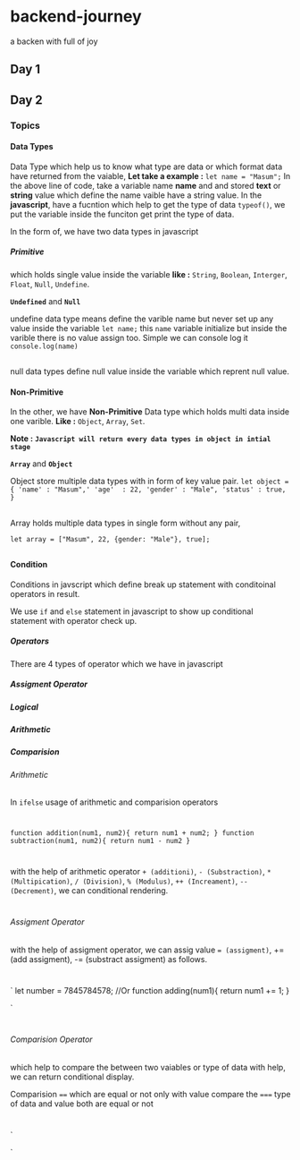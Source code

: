 # backend-journey
a backen with full of joy

## Day 1

## Day 2 
### Topics
#### Data Types


Data Type which help us to know what type are data or which format data have returned from the vaiable, 
**Let take a example :**
`
let name = "Masum";
`
In the above line of code, take a variable name __name__ and and stored **text** or **string** value which define the name vaible have a string value.
In the **javascript**, have a fucntion which help to get the type of data `typeof()`, we put the variable inside the funciton get print the type of data.

In the form of, we have two data types in javascript 
##### Primitive 
which holds single value inside the variable 
**like :** `String`, `Boolean`, `Interger`, `Float`, `Null`, `Undefine`.

**`Undefined`** and **`Null`**

undefine data type means define the varible name but never set up any value inside the variable
`let name;`
this `name` variable initialize but inside the varible there is no value assign too.
Simple we can console log it `console.log(name)`
##
null data types define null value inside the variable which reprent null value.

#### Non-Primitive
In the other, we have **Non-Primitive** Data type which holds multi data inside one varible.
**Like :** `Object`, `Array`, `Set`.

**Note :** __`Javascript will return every data types in object in intial stage`__

**`Array`** and **`Object`**

Object store multiple data types with in form of key value pair.
`
let object = {
  'name' : "Masum",'
  'age'  : 22,
  'gender' : "Male",
  'status' : true,
}
`
##
Array holds multiple data types in single form without any pair,

`
let array = ["Masum", 22, {gender: "Male"}, true];
`
##

#### Condition

Conditions in javscript which define break up statement with conditoinal operators in result.

We use `if` and `else` statement in javascript to show up conditional statement with operator check up.

##### Operators

There are 4 types of operator which we have in javascript

##### Assigment Operator
##### Logical 
##### Arithmetic
##### Comparision

###### Arithmetic

In `ifelse` usage of arithmetic and comparision operators
#

`
function addition(num1, num2){
  return num1 + num2;
}
function subtraction(num1, num2){
  return num1 - num2
}
`
#
with the help of arithmetic operator `+ (additioni)`, `- (Substraction)`, `* (Multipication)`, `/ (Division)`, `% (Modulus)`, `++ (Increament)`, `-- (Decrement)`, we can conditional rendering.

#

###### Assigment Operator

with the help of assigment operator, we can assig value `= (assigment)`, += (add assigment), -= (substract assigment) as follows.
#
`
let number = 7845784578;
//Or
function adding(num1){
  return num1 += 1;
}

`
#

###### Comparision Operator

which help to compare the between two vaiables or type of data with help, we can return conditional display.

Comparision `==` which are equal or not only with value
compare the `===` type of data and value both are equal or not

#
`


`







